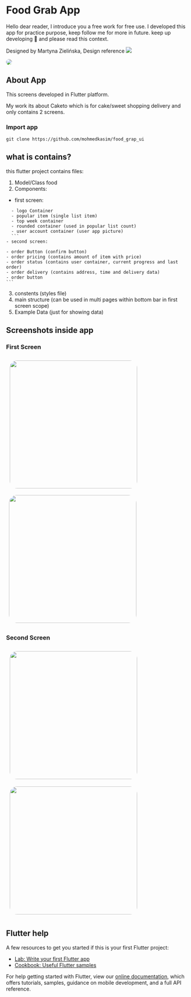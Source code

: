 # Food Grab App
Hello dear reader, I introduce you a free work for free use. I developed this app for practice purpose, keep follow me for more in future. keep up developing 🥰 and please read this context.  

Designed by Martyna Zielińska, Design reference [<img src="https://img.shields.io/badge/dribbble-Here-red"/>](https://dribbble.com/shots/9555382-Food-Delivery)

<img src="/assets/images/design_reference.jpg" style="border-radius: 20px"/>

## About App

This screens developed in Flutter platform.

My work its about Caketo which is for cake/sweet shopping delivery and only contains 2 screens.

### Import app

```
git clone https://github.com/mohmedkasim/food_grap_ui
 ```

## what is contains?

this flutter project contains files:
1. Model/Class food
2. Components:
  - first screen:
  ```
    - logo Container
    - popular item (single list item)
    - top week container
    - rounded container (used in popular list count)
    - user account container (user app picture)
    ```
  - second screen:
  ```
    - order Button (confirm button)
    - order pricing (contains amount of item with price)
    - order status (contains user container, current progress and last order)
    - order delivery (contains address, time and delivery data)
    - order button
    ```
3. constents (styles file)
4. main structure (can be used in multi pages within bottom bar in first screen scope)
5. Example Data (just for showing data)

## Screenshots inside app

### First Screen

<img src="/assets/images/screenshots/screen1_1.png" width="350" style="padding:10px; border-radius:30px"/>

<img src="/assets/images/screenshots/screen1_2.png" width="350" style="padding:8px; border-radius:30px"/>

### Second Screen

<img src="/assets/images/screenshots/screen2_1.png" width="350" style="padding:10px; border-radius:30px"/>

<img src="/assets/images/screenshots/screen2_2.png" width="350" style="padding:10px; border-radius:30px"/>


## Flutter help

A few resources to get you started if this is your first Flutter project:

- [Lab: Write your first Flutter app](https://flutter.dev/docs/get-started/codelab)
- [Cookbook: Useful Flutter samples](https://flutter.dev/docs/cookbook)

For help getting started with Flutter, view our
[online documentation](https://flutter.dev/docs), which offers tutorials,
samples, guidance on mobile development, and a full API reference.

